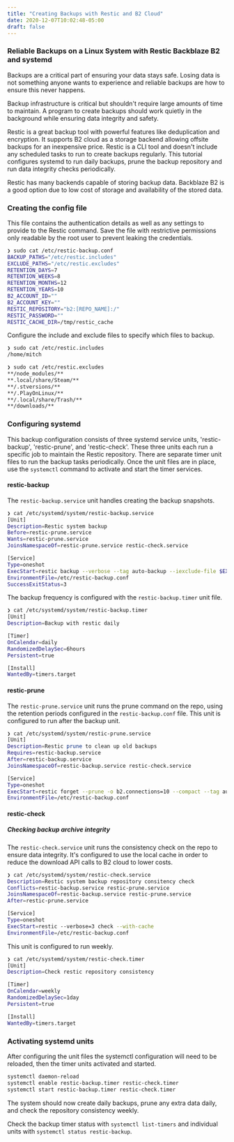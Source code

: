 ```yaml
---
title: "Creating Backups with Restic and B2 Cloud"
date: 2020-12-07T10:02:48-05:00
draft: false
---
```


### Reliable Backups on a Linux System with Restic Backblaze B2 and systemd

Backups are a critical part of ensuring your data stays safe. Losing data is not something anyone wants to experience and reliable backups are how to ensure this never happens.

Backup infrastructure is critical but shouldn't require large amounts of time to maintain. A program to create backups should work quietly in the background while ensuring data integrity and safety.

Restic is a great backup tool with powerful features like deduplication and encryption. It supports B2 cloud as a storage backend allowing offsite backups for an inexpensive price. Restic is a CLI tool and doesn't include any scheduled tasks to run to create backups regularly. This tutorial configures systemd to run daily backups, prune the backup repository and run data integrity checks periodically.

Restic has many backends capable of storing backup data. Backblaze B2 is a good option due to low cost of storage and availability of the stored data.

### Creating the config file

This file contains the authentication details as well as any settings to provide to the Restic command. Save the file with restrictive permissions only readable by the root user to prevent leaking the credentials.

``` bash
❯ sudo cat /etc/restic-backup.conf
BACKUP_PATHS="/etc/restic.includes"
EXCLUDE_PATHS="/etc/restic.excludes"
RETENTION_DAYS=7
RETENTION_WEEKS=8
RETENTION_MONTHS=12
RETENTION_YEARS=10
B2_ACCOUNT_ID=""
B2_ACCOUNT_KEY=""
RESTIC_REPOSITORY="b2:[REPO_NAME]:/"
RESTIC_PASSWORD=""
RESTIC_CACHE_DIR=/tmp/restic_cache
```

Configure the include and exclude files to specify which files to backup.

``` bash
❯ sudo cat /etc/restic.includes
/home/mitch
```

``` bash
❯ sudo cat /etc/restic.excludes
**/node_modules/**
**.local/share/Steam/**
**/.stversions/**
**/.PlayOnLinux/**
**/.local/share/Trash/**
**/downloads/**
```

### Configuring systemd

This backup configuration consists of three systemd service units, 'restic-backup', 'restic-prune', and 'restic-check'. These three units each run a specific job to maintain the Restic repository. There are separate timer unit files to run the backup tasks periodically. Once the unit files are in place, use the `systemctl` command to activate and start the timer services.

#### restic-backup

The `restic-backup.service` unit handles creating the backup snapshots.

``` bash
❯ cat /etc/systemd/system/restic-backup.service
[Unit]
Description=Restic system backup
Before=restic-prune.service
Wants=restic-prune.service
JoinsNamespaceOf=restic-prune.service restic-check.service

[Service]
Type=oneshot
ExecStart=restic backup --verbose --tag auto-backup --iexclude-file $EXCLUDE_PATHS --files-from $BACKUP_PATHS ; /usr/bin/sleep 20
EnvironmentFile=/etc/restic-backup.conf
SuccessExitStatus=3
```

The backup frequency is configured with the `restic-backup.timer` unit file.

``` bash
❯ cat /etc/systemd/system/restic-backup.timer
[Unit]
Description=Backup with restic daily

[Timer]
OnCalendar=daily
RandomizedDelaySec=6hours
Persistent=true

[Install]
WantedBy=timers.target
```

#### restic-prune

The `restic-prune.service` unit runs the prune command on the repo, using the retention periods configured in the `restic-backup.conf` file. This unit is configured to run after the backup unit.

``` bash
❯ cat /etc/systemd/system/restic-prune.service
[Unit]
Description=Restic prune to clean up old backups
Requires=restic-backup.service
After=restic-backup.service
JoinsNamespaceOf=restic-backup.service restic-check.service

[Service]
Type=oneshot
ExecStart=restic forget --prune -o b2.connections=10 --compact --tag auto-backup --cleanup-cache --keep-daily $RETENTION_DAYS --keep-weekly $RETENTION_WEEKS --keep-monthly $RETENTION_MONTHS --keep-yearly $RETENTION_YEARS
EnvironmentFile=/etc/restic-backup.conf
```

#### restic-check
##### Checking backup archive integrity

The `restic-check.service` unit runs the consistency check on the repo to ensure data integrity. It's configured to use the local cache in order to reduce the download API calls to B2 cloud to lower costs.

``` bash
❯ cat /etc/systemd/system/restic-check.service
Description=Restic system backup repository consitency check
Conflicts=restic-backup.service restic-prune.service
JoinsNamespaceOf=restic-backup.service restic-prune.service
After=restic-prune.service

[Service]
Type=oneshot
ExecStart=restic --verbose=3 check --with-cache
EnvironmentFile=/etc/restic-backup.conf
```

This unit is configured to run weekly.

``` bash
❯ cat /etc/systemd/system/restic-check.timer
[Unit]
Description=Check restic repository consistency

[Timer]
OnCalendar=weekly
RandomizedDelaySec=1day
Persistent=true

[Install]
WantedBy=timers.target
```

### Activating systemd units

After configuring the unit files the systemctl configuration will need to be reloaded, then the timer units activated and started.

``` bash
systemctl daemon-reload
systemctl enable restic-backup.timer restic-check.timer
systemctl start restic-backup.timer restic-check.timer
```

The system should now create daily backups, prune any extra data daily, and check the repository consistency weekly.

Check the backup timer status with `systemctl list-timers` and individual units with `systemctl status restic-backup`.
